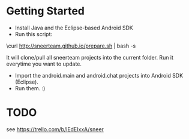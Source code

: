 Getting Started
====

- Install Java and the Eclipse-based Android SDK
- Run this script:
 
\curl http://sneerteam.github.io/prepare.sh | bash -s

It will clone/pull all sneerteam projects into the current folder. Run it everytime you want to update.
- Import the android.main and android.chat projects into Android SDK (Eclipse).
- Run them. :)
 
TODO
====

see https://trello.com/b/lEdEIxxA/sneer
